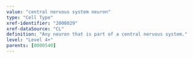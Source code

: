 ```yaml
---
value: "central nervous system neuron"
type: "Cell Type"
xref-identifier: "2000029"
xref-dataSource: "CL"
definition: "Any neuron that is part of a central nervous system."
level: "Level 4+"
parents: [0000540]
---
```

